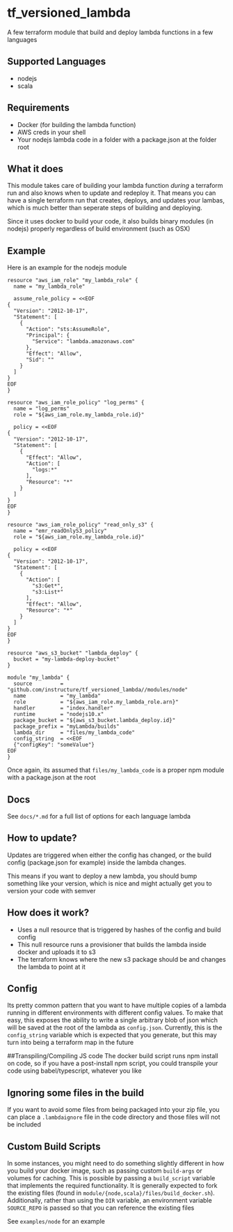 # tf_versioned_lambda

A few terraform module that build and deploy lambda functions in a few languages

## Supported Languages
- nodejs
- scala

## Requirements
- Docker (for building the lambda function)
- AWS creds in your shell
- Your nodejs lambda code in a folder with a package.json at the folder root


## What it does
This module takes care of building your lambda function *during* a terraform run and
also knows when to update and redeploy it. That means you can have a single terraform
run that creates, deploys, and updates your lambas, which is much better than seperate steps
of building and deploying.

Since it uses docker to build your code, it also builds binary modules (in nodejs) properly regardless of
build environment (such as OSX)

## Example
Here is an example for the nodejs module
```
resource "aws_iam_role" "my_lambda_role" {
  name = "my_lambda_role"

  assume_role_policy = <<EOF
{
  "Version": "2012-10-17",
  "Statement": [
    {
      "Action": "sts:AssumeRole",
      "Principal": {
        "Service": "lambda.amazonaws.com"
      },
      "Effect": "Allow",
      "Sid": ""
    }
  ]
}
EOF
}

resource "aws_iam_role_policy" "log_perms" {
  name = "log_perms"
  role = "${aws_iam_role.my_lambda_role.id}"

  policy = <<EOF
{
  "Version": "2012-10-17",
  "Statement": [
    {
      "Effect": "Allow",
      "Action": [
        "logs:*"
      ],
      "Resource": "*"
    }
  ]
}
EOF
}

resource "aws_iam_role_policy" "read_only_s3" {
  name = "emr_readOnlyS3_policy"
  role = "${aws_iam_role.my_lambda_role.id}"

  policy = <<EOF
{
  "Version": "2012-10-17",
  "Statement": [
    {
      "Action": [
        "s3:Get*",
        "s3:List*"
      ],
      "Effect": "Allow",
      "Resource": "*"
    }
  ]
}
EOF
}

resource "aws_s3_bucket" "lambda_deploy" {
  bucket = "my-lambda-deploy-bucket"
}

module "my_lambda" {
  source         = "github.com/instructure/tf_versioned_lambda//modules/node"
  name           = "my_lambda"
  role           = "${aws_iam_role.my_lambda_role.arn}"
  handler        = "index.handler"
  runtime        = "nodejs10.x"
  package_bucket = "${aws_s3_bucket.lambda_deploy.id}"
  package_prefix = "myLambda/builds"
  lambda_dir     = "files/my_lambda_code"
  config_string  = <<EOF
  {"configKey": "someValue"}
EOF
}
```

Once again, its assumed that `files/my_lambda_code` is a proper npm module with a package.json at the root

## Docs
See `docs/*.md` for a full list of options for each language lambda

## How to update?
Updates are triggered when either the config has changed, or the build config (package.json for example)
inside the lambda changes.

This means if you want to deploy a new lambda, you should bump something like your version, which is nice
and might actually get you to version your code with semver

## How does it work?
- Uses a null resource that is triggered by hashes of the config and build config
- This null resource runs a provisioner that builds the lambda inside docker and uploads it to s3
- The terraform knows where the new s3 package should be and changes the lambda to point at it

## Config
Its pretty common pattern that you want to have multiple copies of a lambda running in different
environments with different config values. To make that easy, this exposes the ability to write a single
arbitrary blob of json which will be saved at the root of the lambda as `config.json`. Currently, this is the `config_string` variable
which is expected that you generate, but this may turn into being a terraform map in the future

##Transpiling/Compiling JS code
The docker build script runs npm install on code, so if you have a post-install npm script, you could
transpile your code using babel/typescript, whatever you like

## Ignoring some files in the build
If you want to avoid some files from being packaged into your zip file, you can place a `.lambdaignore`
file in the code directory and those files will not be included

## Custom Build Scripts
In some instances, you might need to do something slightly different in how you build your docker image, such as
passing custom `build-args` or volumes for caching. This is possible by passing a `build_script` variable that implements
the required functionality. It is generally expected to fork the existing files (found in `module/{node,scala}/files/build_docker.sh`).
Additionally, rather than using the `DIR` variable, an environment variable `SOURCE_REPO` is passed so that you can reference the existing files

See `examples/node` for an example


